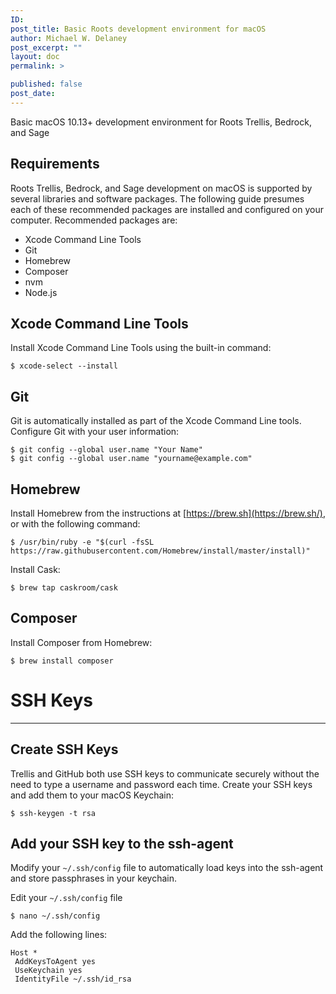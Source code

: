 ```yaml
---
ID:
post_title: Basic Roots development environment for macOS
author: Michael W. Delaney
post_excerpt: ""
layout: doc
permalink: >

published: false
post_date:
---
```


Basic macOS 10.13+ development environment for Roots Trellis, Bedrock, and Sage

## Requirements

Roots Trellis, Bedrock, and Sage development on macOS is supported by several libraries and software packages. The following guide presumes each of these recommended packages are installed and configured on your computer. Recommended packages are:

- Xcode Command Line Tools
- Git
- Homebrew
- Composer
- nvm
- Node.js

## Xcode Command Line Tools

Install Xcode Command Line Tools using the built-in command:

    $ xcode-select --install

## **Git**

Git is automatically installed as part of the Xcode Command Line tools. Configure Git with your user information:

    $ git config --global user.name "Your Name"
    $ git config --global user.name "yourname@example.com"

## Homebrew

Install Homebrew from the instructions at [https://brew.sh](https://brew.sh/), or with the following command:

    $ /usr/bin/ruby -e "$(curl -fsSL https://raw.githubusercontent.com/Homebrew/install/master/install)"

Install Cask:

    $ brew tap caskroom/cask

## Composer

Install Composer from Homebrew:

    $ brew install composer

# SSH Keys

---

## Create SSH Keys

Trellis and GitHub both use SSH keys to communicate securely without the need to type a username and password each time. Create your SSH keys and add them to your macOS Keychain:

    $ ssh-keygen -t rsa

## Add your SSH key to the ssh-agent

Modify your `~/.ssh/config` file to automatically load keys into the ssh-agent and store passphrases in your keychain.

Edit your `~/.ssh/config` file

    $ nano ~/.ssh/config

Add the following lines:

    Host *
     AddKeysToAgent yes
     UseKeychain yes
     IdentityFile ~/.ssh/id_rsa

